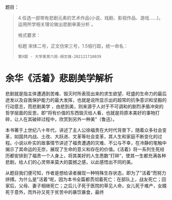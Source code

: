 题目：

> 4.任选一部带有悲剧元素的艺术作品(小说、戏剧、影视作品、游戏......)，运用所学相关理论做出悲剧审美分析 。
>
> 格式要求：
>
> 标题 宋体二号，正文仿宋三号，1.5倍行距，统一命名：
>
> `第X题 - 大学美育六班-胡文强-202121710039`



# 余华《活着》悲剧美学解析

悲剧就是指主体遭遇到苦难、毁灭时所表现出来的求生欲望、旺盛的生命力的最后迸发以及自我保护能力的最大发挥，也就是说所显示出的超常的抗争意识和坚毅的行动意志，而悲剧美学
，由悲到美，则来源于人对于不可调和的剧烈矛盾冲突的哲学层面的反思，即“将有价值的东西毁灭给人看，也就是将原本美好的事物打碎，让人在其破碎过程中，欣赏到另外一种美”（鲁迅）。

本书著于上世纪八十年代，讲述了主人公徐福贵在大时代背景下，随着众多社会变革，如国共内战、土改、大跃进、文革等社会变革，其人生和家庭不断变化的过程。小说以朴实的故事情节讲述了福贵遭遇的灾难、不公与不幸，在冷静的笔触中揭示了其命运的无奈，展现了生命的意义和存在的价值。《活着》将一系列生死经历都安排到了福贵一个人身上，将其美好的人生悉数“打碎”，使其一生都充满各种悲剧，给人们的心灵带来莫大的震撼之感，以此感悟出不同的美。

从题目我们便可知，作者是想给读者展现一种特殊生存状态，即为了”活着“而努力拼搏。为什么是”活着“呢，因为本书全篇都贯彻着死亡：在部队上，战友死亡；回家后，父母、妻子相继死亡；之后儿子死于医院的草见人命，女儿死于难产，女婿死于意外，而外孙又死于贫苦中的暴饮暴食，最终

